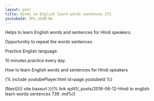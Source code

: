 ```yaml
---
layout: post
title: Hindi to English learn words sentences 272 
youtubeId: ZPx_o2VB-No
---
```

 
 
Helps to learn English words and sentences for Hindi speakers.

Opportunitiy to repeat the words sentences. 

Practice English language. 
 
10 minutes practice every day. 
 
How to learn English words and sentences for Hindi speakers 
 
{% include youtubePlayer.html id=page.youtubeId %}
 
 
[Next]({{ site.baseurl }}{% link  split1/_posts/2016-06-12-Hindi to english learn words sentences 739 .md%})
 
